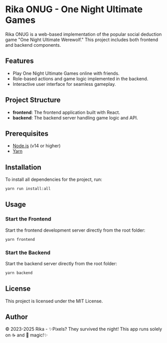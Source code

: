 # Rika ONUG - One Night Ultimate Games

Rika ONUG is a web-based implementation of the popular social deduction game "One Night Ultimate Werewolf." This project includes both frontend and backend components.

## Features
- Play One Night Ultimate Games online with friends.
- Role-based actions and game logic implemented in the backend.
- Interactive user interface for seamless gameplay.

## Project Structure
- **frontend**: The frontend application built with React.
- **backend**: The backend server handling game logic and API.

## Prerequisites
- [Node.js](https://nodejs.org/) (v14 or higher)
- [Yarn](https://yarnpkg.com/)

## Installation
To install all dependencies for the project, run:
```bash
yarn run install:all
```

## Usage

### Start the Frontend
Start the frontend development server directly from the root folder:
```bash
yarn frontend
```

### Start the Backend
Start the backend server directly from the root folder:
```bash
yarn backend
```

## License
This project is licensed under the MIT License.

## Author
<CopyrightText>© 2023-2025 Rika - ✨Pixels? They survived the night! This app runs solely on ☕ and 🦄 magic!✨</CopyrightText>
